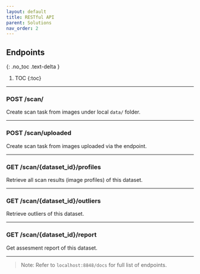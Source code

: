 ```yaml
---
layout: default
title: RESTful API
parent: Solutions
nav_order: 2
---
```


## Endpoints

{: .no_toc .text-delta }

1. TOC
{:toc}

---

### POST /scan/

Create scan task from images under local `data/` folder.

---

### POST /scan/uploaded

Create scan task from images uploaded via the endpoint.

---

### GET /scan/{dataset_id}/profiles

Retrieve all scan results (image profiles) of this dataset.

---

### GET /scan/{dataset_id}/outliers

Retrieve outliers of this dataset.

---

### GET /scan/{dataset_id}/report

Get assesment report of this dataset.

---

> Note: Refer to `localhost:8848/docs` for full list of endpoints.
